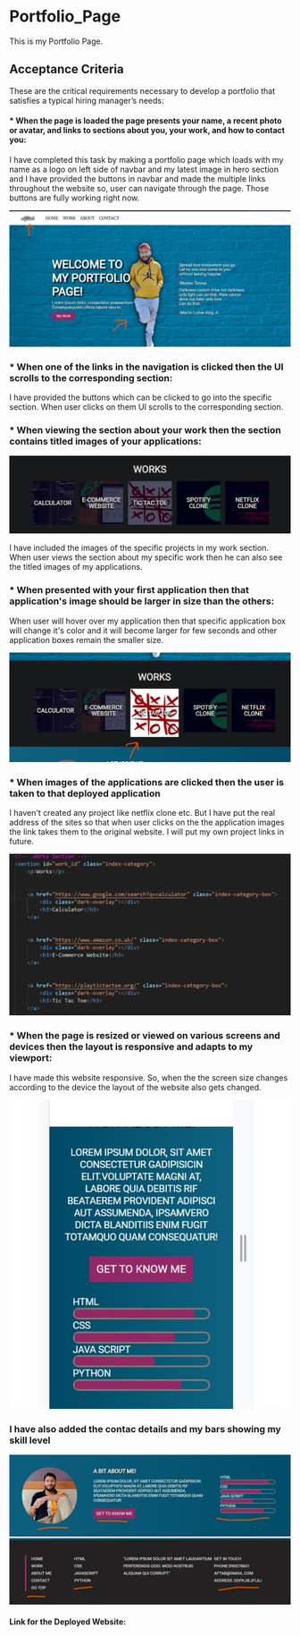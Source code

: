 # Portfolio_Page
This is my Portfolio Page.

## Acceptance Criteria

These are the  critical requirements necessary to develop a portfolio that satisfies a typical hiring manager’s needs:

#### * When the page is loaded the page presents your name, a recent photo or avatar, and links to sections about you, your work, and how to contact you:

I have completed this task by making a portfolio page which loads with my name as a logo on left side of navbar and my latest image in hero section and I have provided the buttons in navbar and made the multiple links throughout the website so, user can navigate through the page. Those buttons are fully working right now. 

![Image showing my name, my picture and buttons linking other sections of the page](/IMAGES/screenshots/1st.jpg)

### * When one of the links in the navigation is clicked then the UI scrolls to the corresponding section:

I have provided the buttons which can be clicked to go into the specific section. When user clicks on them UI scrolls to the corresponding section.

### * When viewing the section about your work then the section contains titled images of your applications:

![images of the applications](/IMAGES/screenshots/3rd.jpg)

I have included the images of the specific projects in my work section. When user views the section about my specific work then he can also see the titled images of my applications.


### * When presented with your first application then that application's image should be larger in size than the others:

When user will hover over my application then that specific application box will change it's color and it will become larger for few seconds and other application boxes remain the smaller size.

![when I hover over the application that application becoming larger than others](/IMAGES/screenshots/2nd.jpg)


### * When images of the applications are clicked then the user is taken to that deployed application

I haven't created any project like netflix clone etc. But I have put the real address of the sites so that when user clicks on the the application images the link takes them to the original website. I will put my own project links in future.

![This code takes the user to specific website](/IMAGES/screenshots/6th.jpg)

### * When the page is resized or viewed on various screens and devices then the layout is responsive and adapts to my viewport:

I have made this website responsive. So, when the the screen size changes according to the device the layout of the website also gets changed.

![this image showing that this page is responsive](/IMAGES/screenshots/7th.jpg)

### I have also added the contac details and my bars showing my skill level

![This images shows my skill level](/IMAGES/screenshots/4th.jpg)
![This images shows that I have added the contact details in footer section with other navigation links](/IMAGES/screenshots/5th.jpg)


#### Link for the Deployed Website:

